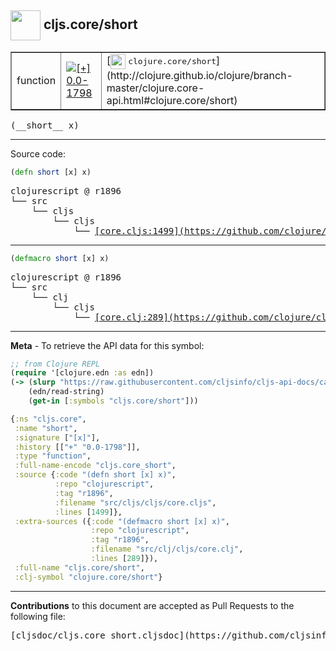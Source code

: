 ## <img width="48px" valign="middle" src="http://i.imgur.com/Hi20huC.png"> cljs.core/short

 <table border="1">
<tr>

<td>function</td>
<td><a href="https://github.com/cljsinfo/cljs-api-docs/tree/0.0-1798"><img valign="middle" alt="[+] 0.0-1798" src="https://img.shields.io/badge/+-0.0--1798-lightgrey.svg"></a> </td>
<td>
[<img height="24px" valign="middle" src="http://i.imgur.com/1GjPKvB.png"> <samp>clojure.core/short</samp>](http://clojure.github.io/clojure/branch-master/clojure.core-api.html#clojure.core/short)
</td>
</tr>
</table>

 <samp>
(__short__ x)<br>
</samp>

---





Source code:

```clj
(defn short [x] x)
```

 <pre>
clojurescript @ r1896
└── src
    └── cljs
        └── cljs
            └── <ins>[core.cljs:1499](https://github.com/clojure/clojurescript/blob/r1896/src/cljs/cljs/core.cljs#L1499)</ins>
</pre>


---

```clj
(defmacro short [x] x)
```

 <pre>
clojurescript @ r1896
└── src
    └── clj
        └── cljs
            └── <ins>[core.clj:289](https://github.com/clojure/clojurescript/blob/r1896/src/clj/cljs/core.clj#L289)</ins>
</pre>

---

__Meta__ - To retrieve the API data for this symbol:

```clj
;; from Clojure REPL
(require '[clojure.edn :as edn])
(-> (slurp "https://raw.githubusercontent.com/cljsinfo/cljs-api-docs/catalog/cljs-api.edn")
    (edn/read-string)
    (get-in [:symbols "cljs.core/short"]))
```

```clj
{:ns "cljs.core",
 :name "short",
 :signature ["[x]"],
 :history [["+" "0.0-1798"]],
 :type "function",
 :full-name-encode "cljs.core_short",
 :source {:code "(defn short [x] x)",
          :repo "clojurescript",
          :tag "r1896",
          :filename "src/cljs/cljs/core.cljs",
          :lines [1499]},
 :extra-sources ({:code "(defmacro short [x] x)",
                  :repo "clojurescript",
                  :tag "r1896",
                  :filename "src/clj/cljs/core.clj",
                  :lines [289]}),
 :full-name "cljs.core/short",
 :clj-symbol "clojure.core/short"}

```

---

__Contributions__ to this document are accepted as Pull Requests to the following file:

 <pre>
[cljsdoc/cljs.core_short.cljsdoc](https://github.com/cljsinfo/cljs-api-docs/blob/master/cljsdoc/cljs.core_short.cljsdoc)
</pre>

